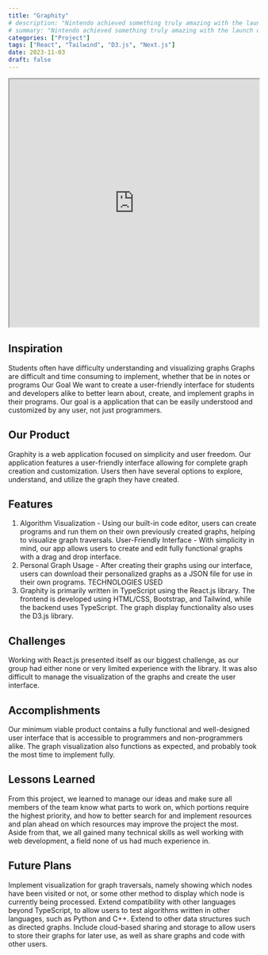 ```yaml
---
title: "Graphity"
# description: "Nintendo achieved something truly amazing with the launch of the Switch. It was able to disrupt itself and the entire gaming industry while saving itself from doom. How exactly was Nintendo able to do it and what comes next in that story?"
# summary: "Nintendo achieved something truly amazing with the launch of the Switch. It was able to disrupt itself and the entire gaming industry while saving itself from doom. How exactly was Nintendo able to do it and what comes next in that story?"
categories: ["Project"]
tags: ["React", "Tailwind", "D3.js", "Next.js"]
date: 2023-11-03
draft: false
---
```


<iframe src="https://graphity.tech" style="width:100%; height: 500px;"></iframe>


## Inspiration
Students often have difficulty understanding and visualizing graphs
Graphs are difficult and time consuming to implement, whether that be in notes or programs
Our Goal
We want to create a user-friendly interface for students and developers alike to better learn about, create, and implement graphs in their programs. Our goal is a application that can be easily understood and customized by any user, not just programmers.

## Our Product
Graphity is a web application focused on simplicity and user freedom. Our application features a user-friendly interface allowing for complete graph creation and customization. Users then have several options to explore, understand, and utilize the graph they have created.

## Features
1. Algorithm Visualization - Using our built-in code editor, users can create programs and run them on their own previously created graphs, helping to visualize graph traversals.
User-Friendly Interface - With simplicity in mind, our app allows users to create and edit fully functional graphs with a drag and drop interface.
2. Personal Graph Usage - After creating their graphs using our interface, users can download their personalized graphs as a JSON file for use in their own programs.
TECHNOLOGIES USED
3. Graphity is primarily written in TypeScript using the React.js library. The frontend is developed using HTML/CSS, Bootstrap, and Tailwind, while the backend uses TypeScript. The graph display functionality also uses the D3.js library.

## Challenges
Working with React.js presented itself as our biggest challenge, as our group had either none or very limited experience with the library. It was also difficult to manage the visualization of the graphs and create the user interface.

## Accomplishments
Our minimum viable product contains a fully functional and well-designed user interface that is accessible to programmers and non-programmers alike. The graph visualization also functions as expected, and probably took the most time to implement fully.

## Lessons Learned
From this project, we learned to manage our ideas and make sure all members of the team know what parts to work on, which portions require the highest priority, and how to better search for and implement resources and plan ahead on which resources may improve the project the most. Aside from that, we all gained many technical skills as well working with web development, a field none of us had much experience in.

## Future Plans
Implement visualization for graph traversals, namely showing which nodes have been visited or not, or some other method to display which node is currently being processed.
Extend compatibility with other languages beyond TypeScript, to allow users to test algorithms written in other languages, such as Python and C++.
Extend to other data structures such as directed graphs.
Include cloud-based sharing and storage to allow users to store their graphs for later use, as well as share graphs and code with other users.
